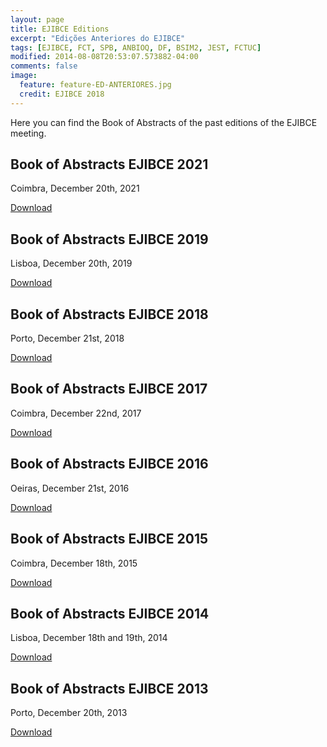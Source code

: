 ```yaml
---
layout: page
title: EJIBCE Editions
excerpt: "Edições Anteriores do EJIBCE"
tags: [EJIBCE, FCT, SPB, ANBIOQ, DF, BSIM2, JEST, FCTUC]
modified: 2014-08-08T20:53:07.573882-04:00
comments: false
image:
  feature: feature-ED-ANTERIORES.jpg
  credit: EJIBCE 2018
---
```


Here you can find the Book of Abstracts of the past editions of the EJIBCE meeting.

## Book of Abstracts EJIBCE 2021
Coimbra, December 20th, 2021

[Download](/images/abstracts_2021.pdf)

## Book of Abstracts EJIBCE 2019
Lisboa, December 20th, 2019

[Download](/images/abstracts_2019.pdf)

## Book of Abstracts EJIBCE 2018
Porto, December 21st, 2018

[Download](/images/abstracts_2018.pdf)

## Book of Abstracts EJIBCE 2017
Coimbra, December 22nd, 2017

[Download](/images/abstracts_2017.pdf)

## Book of Abstracts EJIBCE 2016
Oeiras, December 21st, 2016

[Download](/images/abstracts_2016.pdf)

## Book of Abstracts EJIBCE 2015
Coimbra, December 18th, 2015

[Download](/images/abstracts_2015.pdf)

## Book of Abstracts EJIBCE 2014
Lisboa, December 18th and 19th, 2014

[Download](/images/abstracts_2014.pdf)

## Book of Abstracts EJIBCE 2013
Porto, December 20th, 2013

[Download](/images/abstracts_2013.pdf)
